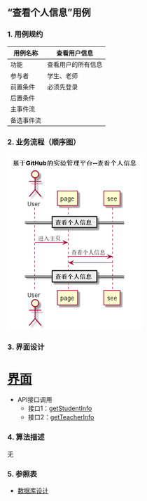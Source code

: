 ## “查看个人信息”用例

### 1. 用例规约

用例名称 | 查看用户信息
---|---
功能 | 查看用户的所有信息
参与者 | 学生、老师
前置条件 | 必须先登录
后置条件 | 
主事件流 | 
备选事件流 | 

### 2. 业务流程（顺序图）
![](../pic/seeinfo.png)

### 3. 界面设计
# [界面](https://mousezz.github.io/is_analysis/test6/Ui/index.html)
- API接口调用
    - 接口1：[getStudentInfo](../Interface/getStudentInfo.md)
    - 接口2：[getTeacherInfo](../Interface/getTeacherInfo.md)

### 4. 算法描述
无
 

### 5. 参照表
- [数据库设计](../Database.md)
